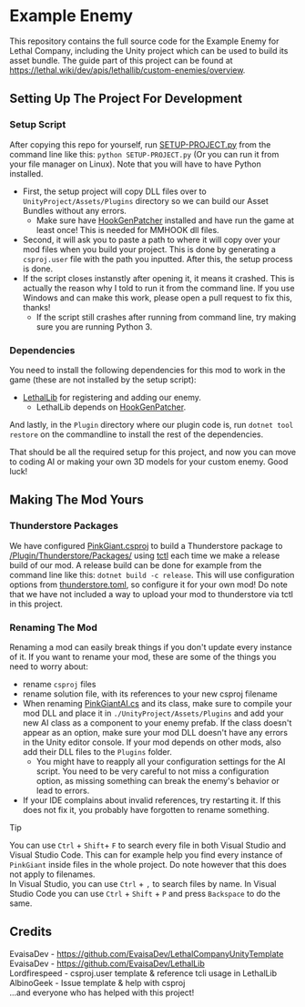 # Example Enemy

This repository contains the full source code for the Example Enemy for Lethal Company, including the Unity project which can be used to build its asset bundle. The guide part of this project can be found at https://lethal.wiki/dev/apis/lethallib/custom-enemies/overview.

## Setting Up The Project For Development

### Setup Script

After copying this repo for yourself, run [SETUP-PROJECT.py](/SETUP-PROJECT.py) from the command line like this: `python SETUP-PROJECT.py` (Or you can run it from your file manager on Linux). Note that you will have to have Python installed.  
- First, the setup project will copy DLL files over to `UnityProject/Assets/Plugins` directory so we can build our Asset Bundles without any errors.
    - Make sure have [HookGenPatcher](https://thunderstore.io/c/lethal-company/p/Evaisa/HookGenPatcher/) installed and have run the game at least once! This is needed for MMHOOK dll files.
- Second, it will ask you to paste a path to where it will copy over your mod files when you build your project. This is done by generating a `csproj.user` file with the path you inputted. After this, the setup process is done.
- If the script closes instanstly after opening it, it means it crashed. This is actually the reason why I told to run it from the command line. If you use Windows and can make this work, please open a pull request to fix this, thanks!
    - If the script still crashes after running from command line, try making sure you are running Python 3.

### Dependencies

You need to install the following dependencies for this mod to work in the game (these are not installed by the setup script):

- [LethalLib](https://thunderstore.io/c/lethal-company/p/Evaisa/LethalLib/) for registering and adding our enemy.
    - LethalLib depends on [HookGenPatcher](https://thunderstore.io/c/lethal-company/p/Evaisa/HookGenPatcher/).

And lastly, in the `Plugin` directory where our plugin code is, run `dotnet tool restore` on the commandline to install the rest of the dependencies.

 That should be all the required setup for this project, and now you can move to coding AI or making your own 3D models for your custom enemy. Good luck!

## Making The Mod Yours

### Thunderstore Packages

We have configured [PinkGiant.csproj](/Plugin/PinkGiant.csproj) to build a Thunderstore package to [/Plugin/Thunderstore/Packages/](/Plugin/Thunderstore/Packages/) using [tctl](https://github.com/thunderstore-io/thunderstore-cli/wiki) each time we make a release build of our mod. A release build can be done for example from the command line like this: `dotnet build -c release`. This will use configuration options from [thunderstore.toml](/Plugin/Thunderstore/thunderstore.toml), so configure it for your own mod! Do note that we have not included a way to upload your mod to thunderstore via tctl in this project.

### Renaming The Mod

Renaming a mod can easily break things if you don't update every instance of it. If you want to rename your mod, these are some of the things you need to worry about:
- rename `csproj` files
- rename solution file, with its references to your new csproj filename
- When renaming [PinkGiantAI.cs](/Plugin/src/PinkGiantAI.cs) and its class, make sure to compile your mod DLL and place it in `./UnityProject/Assets/Plugins` and add your new AI class as a component to your enemy prefab. If the class doesn't appear as an option, make sure your mod DLL doesn't have any errors in the Unity editor console. If your mod depends on other mods, also add their DLL files to the `Plugins` folder.
    - You might have to reapply all your configuration settings for the AI script. You need to be very careful to not miss a configuration option, as missing something can break the enemy's behavior or lead to errors.
- If your IDE complains about invalid references, try restarting it. If this does not fix it, you probably have forgotten to rename something.

> [!TIP]  
> You can use `Ctrl` + `Shift`+ `F` to search every file in both Visual Studio and Visual Studio Code. This can for example help you find every instance of `PinkGiant` inside files in the whole project. Do note however that this does not apply to filenames.  
> In Visual Studio, you can use `Ctrl` + `,` to search files by name. In Visual Studio Code you can use `Ctrl` + `Shift` + `P` and press `Backspace` to do the same.

## Credits

EvaisaDev - https://github.com/EvaisaDev/LethalCompanyUnityTemplate  
EvaisaDev - https://github.com/EvaisaDev/LethalLib  
Lordfirespeed - csproj.user template & reference tcli usage in LethalLib  
AlbinoGeek - Issue template & help with csproj  
...and everyone who has helped with this project!